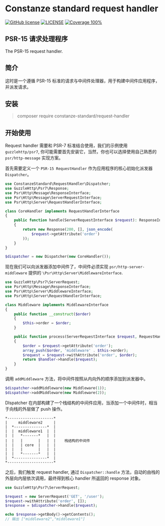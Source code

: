 # Constanze standard request handler

[![GitHub license](https://img.shields.io/github/license/alienwow/SnowLeopard.svg)](https://github.com/alienwow/SnowLeopard/blob/master/LICENSE)
[![LICENSE](https://img.shields.io/badge/license-Anti%20996-blue.svg)](https://github.com/996icu/996.ICU/blob/master/LICENSE)
[![Coverage 100%](https://img.shields.io/azure-devops/coverage/swellaby/opensource/25.svg)](https://github.com/speed-sonic/beige-route)

## PSR-15 请求处理程序
The PSR-15 request handler.

## 简介
这时是一个遵循 PSR-15 标准的请求与中间件处理器，用于构建中间件应用程序，并派发请求。

## 安装
> composer require constanze-standard/request-handler

## 开始使用
Request handler 需要和 PSR-7 标准结合使用，我们的示例使用 `guzzlehttp/psr7`, 你可能需要首先安装它，当然，你也可以选择使用自己熟悉的 `psr/http-message` 实现方案。

首先需要定义一个 `PSR-15 RequestHandler` 作为应用程序的核心初始化派发器 `Dispatcher`。
```php
use ConstanzeStandard\RequestHandler\Dispatcher;
use GuzzleHttp\Psr7\Response;
use Psr\Http\Message\ResponseInterface;
use Psr\Http\Message\ServerRequestInterface;
use Psr\Http\Server\RequestHandlerInterface;

class CoreHandler implements RequestHandlerInterface
{
    public function handle(ServerRequestInterface $request): ResponseInterface
    {
        return new Response(200, [], json_encode(
            $request->getAttribute('order')
        ));
    }
}

$dispatcher = new Dispatcher(new CoreHandler());
```

现在我们可以向派发器添加中间件了，中间件必须实现 `psr/http-server-middleware` 提供的 `\Psr\Http\Server\MiddlewareInterface`.
```php
use GuzzleHttp\Psr7\ServerRequest;
use Psr\Http\Message\ResponseInterface;
use Psr\Http\Server\MiddlewareInterface;
use Psr\Http\Server\RequestHandlerInterface;

class Middleware implements MiddlewareInterface
{
    public function __construct($order)
    {
        $this->order = $order;
    }

    public function process(ServerRequestInterface $request, RequestHandlerInterface $handler): ResponseInterface
    {
        $order = $request->getAttribute('order');
        array_push($order, 'middleware' . $this->order);
        $request = $request->withAttribute('order', $order);
        return $handler->handle($request);
    }
}
```

调用 `addMiddleware` 方法，将中间件按照从内向外的顺序添加到派发器中。
```php
$dispatcher->addMiddleware(new Middleware(1));
$dispatcher->addMiddleware(new Middleware(2));
```
DIspatcher 在内部构建了一个栈结构的中间件应用，当添加一个中间件时，相当于向栈的外层做了 push 操作。
```
*---------------------*
|     middleware2     |
|  *---------------*  |
|  |  middleware1  |  |
|  |   *-------*   |  |
|  |   |       |   |  |    栈结构的中间件  
|  |   | core  |   |  |
|  |   |       |   |  |
|  |   *-------*   |  |
|  *---------------*  |
*---------------------*
```

之后，我们触发 request handler, 通过 `Dispatcher::handle` 方法，自动的由栈的外层向内层依次调用，最终得到核心 handler 所返回的 response 对象。
```php
use GuzzleHttp\Psr7\ServerRequest;

$request = new ServerRequest('GET', '/user');
$request->withAttribute('order', []);
$response = $dispatcher->handle($request);

echo $response->getBody()->getContents();
// 输出 ["middleware2","middleware1"]
```
